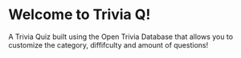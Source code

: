 # Welcome to Trivia Q!

A Trivia Quiz built using the Open Trivia Database that allows you to customize the category, diffifculty and amount of questions!